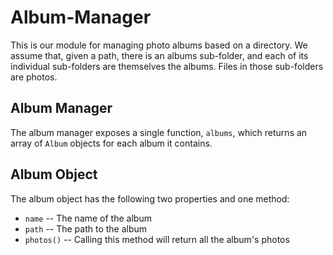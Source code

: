 # Album-Manager
This is our module for managing photo albums based on a directory. We assume that, given a path, there is an albums sub-folder, and each of its individual sub-folders are themselves the albums. Files in those sub-folders are photos.

## Album Manager
The album manager exposes a single function, `albums`, which returns an array of `Album` objects for each album it contains.

## Album Object
The album object has the following two properties and one method:
* `name` -- The name of the album
* `path` -- The path to the album
* `photos()` -- Calling this method will return all the album's photos